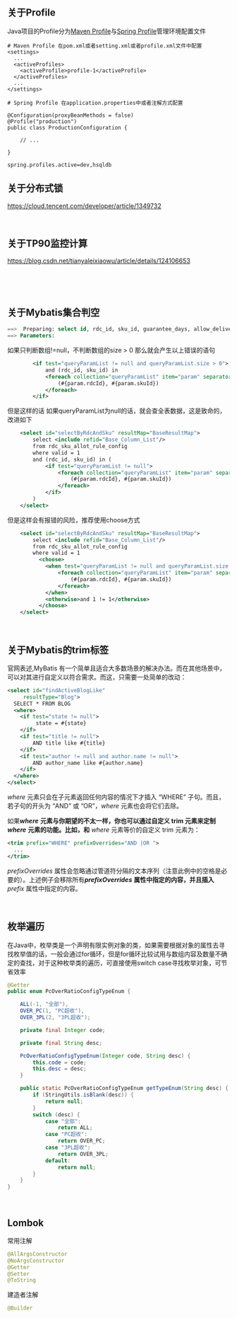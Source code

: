## 关于Profile

Java项目的Profile分为[Maven Profile](https://maven.apache.org/guides/introduction/introduction-to-profiles.html)与[Spring Profile](https://docs.spring.io/spring-boot/docs/current/reference/html/features.html#features.profiles)管理环境配置文件

```text
# Maven Profile 在pom.xml或者setting.xml或者profile.xml文件中配置
<settings>
  ...
  <activeProfiles>
    <activeProfile>profile-1</activeProfile>
  </activeProfiles>
  ...
</settings>

# Spring Profile 在application.properties中或者注解方式配置

@Configuration(proxyBeanMethods = false)
@Profile("production")
public class ProductionConfiguration {

    // ...

}

spring.profiles.active=dev,hsqldb
```

## 关于分布式锁

https://cloud.tencent.com/developer/article/1349732

‍

## 关于TP90监控计算

https://blog.csdn.net/tianyaleixiaowu/article/details/124106653

‍

‍

## 关于Mybatis集合判空

```sql
==>  Preparing: select id, rdc_id, sku_id, guarantee_days, allow_delivery_days, creator, ctime, modifier, utime, valid from rdc_sku_allot_rule_config where valid = 1 and (rdc_id, sku_id) in 
==> Parameters: 
```

如果只判断数组!=null，不判断数组的size > 0 那么就会产生以上错误的语句

```xml
        <if test="queryParamList != null and queryParamList.size > 0">
            and (rdc_id, sku_id) in
            <foreach collection="queryParamList" item="param" separator="," open="(" close=")">
                (#{param.rdcId}, #{param.skuId})
            </foreach>
        </if>
```

但是这样的话 如果queryParamList为null的话，就会查全表数据，这是致命的，改进如下

```xml
    <select id="selectByRdcAndSku" resultMap="BaseResultMap">
        select <include refid="Base_Column_List"/>
        from rdc_sku_allot_rule_config
        where valid = 1
        and (rdc_id, sku_id) in (
            <if test="queryParamList != null">
                <foreach collection="queryParamList" item="param" separator=",">
                    (#{param.rdcId}, #{param.skuId})
                </foreach>
            </if>
        )
    </select>
```

但是这样会有报错的风险，推荐使用choose方式

```xml
    <select id="selectByRdcAndSku" resultMap="BaseResultMap">
        select <include refid="Base_Column_List"/>
        from rdc_sku_allot_rule_config
        where valid = 1
          <choose>
            <when test="queryParamList != null and queryParamList.size > 0">
                <foreach collection="queryParamList" item="param" separator="," open=" and (rdc_id, sku_id) in (" close=")">
                    (#{param.rdcId}, #{param.skuId})
                </foreach>
            </when>
            <otherwise>and 1 != 1</otherwise>
          </choose>
    </select>
```

‍

## 关于Mybatis的trim标签

官网表述,MyBatis 有一个简单且适合大多数场景的解决办法。而在其他场景中，可以对其进行自定义以符合需求。而这，只需要一处简单的改动：

```xml
<select id="findActiveBlogLike"
     resultType="Blog">
  SELECT * FROM BLOG
  <where>
    <if test="state != null">
         state = #{state}
    </if>
    <if test="title != null">
        AND title like #{title}
    </if>
    <if test="author != null and author.name != null">
        AND author_name like #{author.name}
    </if>
  </where>
</select>
```

*where* 元素只会在子元素返回任何内容的情况下才插入 “WHERE” 子句。而且，若子句的开头为 “AND” 或 “OR”，*where* 元素也会将它们去除。

如果***where*** **元素与你期望的不太一样，你也可以通过自定义 trim 元素来定制** ***where*** **元素的功能。比如，和** *where* 元素等价的自定义 trim 元素为：

```xml
<trim prefix="WHERE" prefixOverrides="AND |OR ">
  ...
</trim>
```

*prefixOverrides* 属性会忽略通过管道符分隔的文本序列（注意此例中的空格是必要的）。上述例子会移除所有***prefixOverrides*** **属性中指定的内容，并且插入** *prefix* 属性中指定的内容。

‍

## 枚举遍历

在Java中，枚举类是一个声明有限实例对象的类，如果需要根据对象的属性去寻找枚举值的话，一般会通过for循环，但是for循环比较试用与数组内容及数量不确定的查找，对于这种枚举类的遍历，可直接使用switch case寻找枚举对象，可节省效率

```java
@Getter
public enum PcOverRatioConfigTypeEnum {

    ALL(-1, "全部"),
    OVER_PC(1, "PC超收"),
    OVER_3PL(2, "3PL超收");

    private final Integer code;

    private final String desc;

    PcOverRatioConfigTypeEnum(Integer code, String desc) {
        this.code = code;
        this.desc = desc;
    }

    public static PcOverRatioConfigTypeEnum getTypeEnum(String desc) {
        if (StringUtils.isBlank(desc)) {
            return null;
        }
        switch (desc) {
            case "全部":
                return ALL;
            case "PC超收":
                return OVER_PC;
            case "3PL超收":
                return OVER_3PL;
            default:
                return null;
        }
    }
}
```

‍

## Lombok

常用注解

```java
@AllArgsConstructor
@NoArgsConstructor
@Getter
@Setter
@ToString
```

建造者注解

```java
@Builder
```
